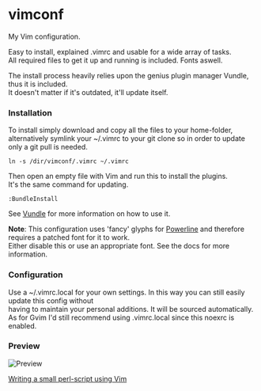 vimconf
=======

My Vim configuration.

Easy to install, explained .vimrc and usable for a wide array of tasks.  
All required files to get it up and running is included. Fonts aswell. 

The install process heavily relies upon the genius plugin manager Vundle, 
thus it is included.  
It doesn't matter if it's outdated, it'll update itself.

### Installation
To install simply download and copy all the files to your home-folder,   
alternatively symlink your ~/.vimrc to your git clone so in order to update
only a git pull is needed.  

    ln -s /dir/vimconf/.vimrc ~/.vimrc

Then open an empty file with Vim and run this to install the plugins.  
It's the same command for updating.  

    :BundleInstall

See [Vundle](https://github.com/gmarik/vundle) for more information on how 
to use it.

**Note**: This configuration uses 'fancy' glyphs for 
[Powerline](https://github.com/Lokaltog/vim-powerline) and therefore requires 
a patched font for it to work.  
Either disable this or use an appropriate font. See the docs for more information.

### Configuration
Use a ~/.vimrc.local for your own settings. In this way you can still easily 
update this config without  
having to maintain your personal additions. It will be sourced automatically.  
As for Gvim I'd still recommend using .vimrc.local since this noexrc is enabled.

### Preview
![Preview](http://i.imgur.com/mbnEL.png "Vim screenshot")

[Writing a small perl-script using Vim](http://youtu.be/DrzAuLsxgwU)

